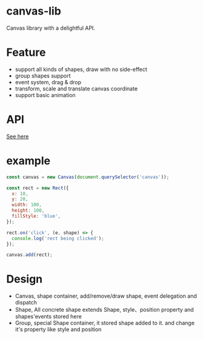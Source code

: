 # canvas-lib
Canvas library with a delightful API.

# Feature
* support all kinds of shapes, draw with no side-effect
* group shapes support
* event system, drag & drop
* transform, scale and translate canvas coordinate
* support basic animation

# API

[See here](https://luv-sic.github.io/canvas-lib/)

# example
```JavaScript
const canvas = new Canvas(document.querySelector('canvas'));

const rect = new Rect({
  x: 10,
  y: 20,
  width: 100,
  height: 100,
  fillStyle: 'blue',
});

rect.on('click', (e, shape) => {
  console.log('rect being clicked');
});

canvas.add(rect);
```
# Design

* Canvas, shape container, add/remove/draw shape, event delegation and dispatch
* Shape, All concrete shape extends Shape, style、position property and shapes'events stored here
* Group, special Shape container, it stored shape added to it. and change it's property like style and position
